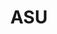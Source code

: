 ---
title: ASU
crosslinks:
- youtubefactsbot
- cscareerquestions
- john_yukis_bots
- u_imguralbumbot
- phoenix
- hardwareswap
- Advice
- MechanicalKeyboards
- killthosewhodisagree
- EatCheapAndHealthy
- EDC
- UnresolvedMysteries
- farmcarrots
- wallstreetbets
- teenagers
- botpopularitybot
- unpopularopinion
- PrequelMemes
- stanford
- aww
---